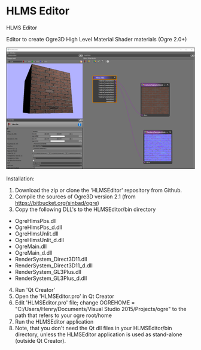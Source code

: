 # HLMS Editor
HLMS Editor

Editor to create Ogre3D High Level Material Shader materials (Ogre 2.0+)

![HLMS Editor](/HLMSEditor.png)

Installation:
1. Download the zip or clone the 'HLMSEditor' repository from Github.
2. Compile the sources of Ogre3D version 2.1 (from https://bitbucket.org/sinbad/ogre)
3. Copy the following DLL's to the HLMSEditor/bin directory
- OgreHlmsPbs.dll
- OgreHlmsPbs_d.dll
- OgreHlmsUnlit.dll
- OgreHlmsUnlit_d.dll
- OgreMain.dll
- OgreMain_d.dll
- RenderSystem_Direct3D11.dll
- RenderSystem_Direct3D11_d.dll
- RenderSystem_GL3Plus.dll
- RenderSystem_GL3Plus_d.dll
4. Run 'Qt Creator'
5. Open the 'HLMSEditor.pro' in Qt Creator
6. Edit 'HLMSEditor.pro' file; change OGREHOME = "C:/Users/Henry/Documents/Visual Studio 2015/Projects/ogre" to the path that refers to your ogre root/home
7. Run the HLMSEditor application
8. Note, that you don't need the Qt dll files in your HLMSEditor/bin directory, unless the HLMSEditor application is used as stand-alone (outside Qt Creator).
